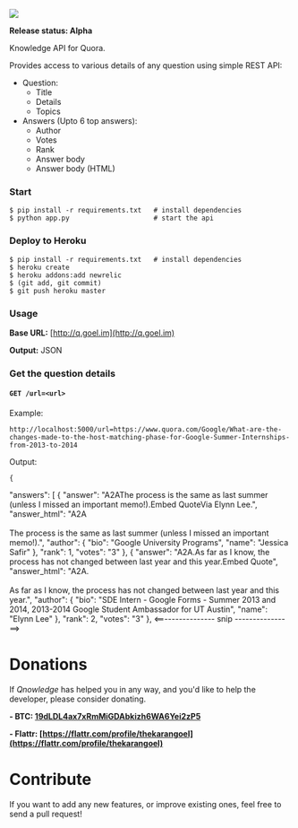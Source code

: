 ![](https://raw.github.com/karan/Qnowledge/master/logo.png)

**Release status: Alpha**

Knowledge API for Quora.

Provides access to various details of any question using simple REST API:

- Question:
    - Title
    - Details
    - Topics
- Answers (Upto 6 top answers):
    - Author
    - Votes
    - Rank
    - Answer body
    - Answer body (HTML)

### Start

    $ pip install -r requirements.txt   # install dependencies
    $ python app.py                     # start the api

### Deploy to Heroku

    $ pip install -r requirements.txt   # install dependencies
    $ heroku create
    $ heroku addons:add newrelic
    $ (git add, git commit)
    $ git push heroku master

### Usage

**Base URL:** [http://q.goel.im](http://q.goel.im)

**Output:** JSON

### Get the question details

#### `GET /url=<url>`

Example:

`http://localhost:5000/url=https://www.quora.com/Google/What-are-the-changes-made-to-the-host-matching-phase-for-Google-Summer-Internships-from-2013-to-2014`

Output:

    {
  "answers": [
    {
      "answer": "A2AThe process is the same as last summer (unless I missed an important memo!).Embed QuoteVia  Elynn Lee.", 
      "answer_html": "A2A<br/><br/>The process is the same as last summer (unless I missed an important memo!).", 
      "author": {
        "bio": "Google University Programs", 
        "name": "Jessica Safir"
      }, 
      "rank": 1, 
      "votes": "3"
    }, 
    {
      "answer": "A2A.As far as I know, the process has not changed between last year and this year.Embed Quote", 
      "answer_html": "A2A.<br/><br/>As far as I know, the process has not changed between last year and this year.", 
      "author": {
        "bio": "SDE Intern - Google Forms - Summer 2013 and 2014, 2013-2014 Google Student Ambassador for UT Austin", 
        "name": "Elynn Lee"
      }, 
      "rank": 2, 
      "votes": "3"
    }, 
    <==-------------- snip --------------==>

Donations
=============

If *Qnowledge* has helped you in any way, and you'd like to help the developer, please consider donating.

**- BTC: [19dLDL4ax7xRmMiGDAbkizh6WA6Yei2zP5](http://i.imgur.com/bAQgKLN.png)**

**- Flattr: [https://flattr.com/profile/thekarangoel](https://flattr.com/profile/thekarangoel)**


Contribute
========

If you want to add any new features, or improve existing ones, feel free to send a pull request!
